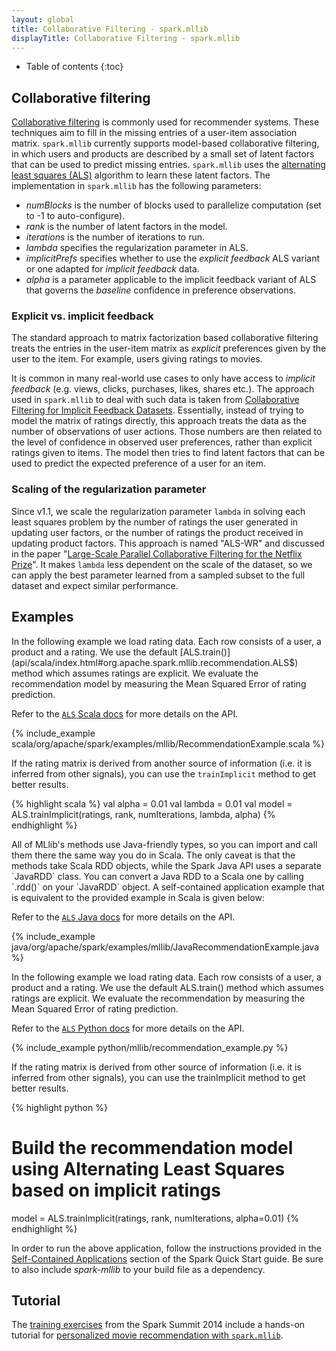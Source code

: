 ```yaml
---
layout: global
title: Collaborative Filtering - spark.mllib
displayTitle: Collaborative Filtering - spark.mllib
---
```


* Table of contents
{:toc}

## Collaborative filtering 

[Collaborative filtering](http://en.wikipedia.org/wiki/Recommender_system#Collaborative_filtering)
is commonly used for recommender systems.  These techniques aim to fill in the
missing entries of a user-item association matrix.  `spark.mllib` currently supports
model-based collaborative filtering, in which users and products are described
by a small set of latent factors that can be used to predict missing entries.
`spark.mllib` uses the [alternating least squares
(ALS)](http://dl.acm.org/citation.cfm?id=1608614)
algorithm to learn these latent factors. The implementation in `spark.mllib` has the
following parameters:

* *numBlocks* is the number of blocks used to parallelize computation (set to -1 to auto-configure).
* *rank* is the number of latent factors in the model.
* *iterations* is the number of iterations to run.
* *lambda* specifies the regularization parameter in ALS.
* *implicitPrefs* specifies whether to use the *explicit feedback* ALS variant or one adapted for
  *implicit feedback* data.
* *alpha* is a parameter applicable to the implicit feedback variant of ALS that governs the
  *baseline* confidence in preference observations.

### Explicit vs. implicit feedback

The standard approach to matrix factorization based collaborative filtering treats 
the entries in the user-item matrix as *explicit* preferences given by the user to the item.
For example, users giving ratings to movies.

It is common in many real-world use cases to only have access to *implicit feedback* (e.g. views,
clicks, purchases, likes, shares etc.). The approach used in `spark.mllib` to deal with such data is taken
from [Collaborative Filtering for Implicit Feedback Datasets](http://dx.doi.org/10.1109/ICDM.2008.22).
Essentially, instead of trying to model the matrix of ratings directly, this approach treats the data
as the number of observations of user actions. Those numbers are then related to the level of
confidence in observed user preferences, rather than explicit ratings given to items. The model
then tries to find latent factors that can be used to predict the expected preference of a user for
an item.

### Scaling of the regularization parameter

Since v1.1, we scale the regularization parameter `lambda` in solving each least squares problem by
the number of ratings the user generated in updating user factors,
or the number of ratings the product received in updating product factors.
This approach is named "ALS-WR" and discussed in the paper
"[Large-Scale Parallel Collaborative Filtering for the Netflix Prize](http://dx.doi.org/10.1007/978-3-540-68880-8_32)".
It makes `lambda` less dependent on the scale of the dataset, so we can apply the
best parameter learned from a sampled subset to the full dataset and expect similar performance.

## Examples

<div class="codetabs">

<div data-lang="scala" markdown="1">
In the following example we load rating data. Each row consists of a user, a product and a rating.
We use the default [ALS.train()](api/scala/index.html#org.apache.spark.mllib.recommendation.ALS$) 
method which assumes ratings are explicit. We evaluate the
recommendation model by measuring the Mean Squared Error of rating prediction.

Refer to the [`ALS` Scala docs](api/scala/index.html#org.apache.spark.mllib.recommendation.ALS) for more details on the API.

{% include_example scala/org/apache/spark/examples/mllib/RecommendationExample.scala %}

If the rating matrix is derived from another source of information (i.e. it is inferred from
other signals), you can use the `trainImplicit` method to get better results.

{% highlight scala %}
val alpha = 0.01
val lambda = 0.01
val model = ALS.trainImplicit(ratings, rank, numIterations, lambda, alpha)
{% endhighlight %}
</div>

<div data-lang="java" markdown="1">
All of MLlib's methods use Java-friendly types, so you can import and call them there the same
way you do in Scala. The only caveat is that the methods take Scala RDD objects, while the
Spark Java API uses a separate `JavaRDD` class. You can convert a Java RDD to a Scala one by
calling `.rdd()` on your `JavaRDD` object. A self-contained application example
that is equivalent to the provided example in Scala is given below:

Refer to the [`ALS` Java docs](api/java/org/apache/spark/mllib/recommendation/ALS.html) for more details on the API.

{% include_example java/org/apache/spark/examples/mllib/JavaRecommendationExample.java %}
</div>

<div data-lang="python" markdown="1">
In the following example we load rating data. Each row consists of a user, a product and a rating.
We use the default ALS.train() method which assumes ratings are explicit. We evaluate the
recommendation by measuring the Mean Squared Error of rating prediction.

Refer to the [`ALS` Python docs](api/python/pyspark.mllib.html#pyspark.mllib.recommendation.ALS) for more details on the API.

{% include_example python/mllib/recommendation_example.py %}

If the rating matrix is derived from other source of information (i.e. it is inferred from other
signals), you can use the trainImplicit method to get better results.

{% highlight python %}
# Build the recommendation model using Alternating Least Squares based on implicit ratings
model = ALS.trainImplicit(ratings, rank, numIterations, alpha=0.01)
{% endhighlight %}
</div>

</div>

In order to run the above application, follow the instructions
provided in the [Self-Contained Applications](quick-start.html#self-contained-applications)
section of the Spark
Quick Start guide. Be sure to also include *spark-mllib* to your build file as
a dependency.

## Tutorial

The [training exercises](https://databricks-training.s3.amazonaws.com/index.html) from the Spark Summit 2014 include a hands-on tutorial for
[personalized movie recommendation with `spark.mllib`](https://databricks-training.s3.amazonaws.com/movie-recommendation-with-mllib.html).
